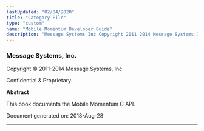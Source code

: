 ```yaml
---
lastUpdated: "02/04/2020"
title: "Category File"
type: "custom"
name: "Mobile Momentum Developer Guide"
description: "Message Systems Inc Copyright 2011 2014 Message Systems Inc Confidential Proprietary Abstract This book documents the Mobile Momentum C API Document generated on 2018 Aug 28 Table of Contents I Customization 1 Overview 1 1 Developing Applications for Mobile Momentum 2 1 1 2 Developing Applications for the SMPP ESME..."
---
```


### Message Systems, Inc.

Copyright © 2011-2014 Message Systems, Inc.

<a name="idp148400"></a> 

Confidential & Proprietary.

**Abstract**

This book documents the Mobile Momentum C API.

Document generated on: 2018-Aug-28

* * *


